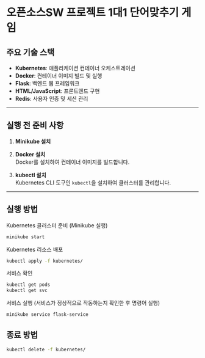 # 오픈소스SW 프로젝트 1대1 단어맞추기 게임

## 주요 기술 스택  
- **Kubernetes**: 애플리케이션 컨테이너 오케스트레이션  
- **Docker**: 컨테이너 이미지 빌드 및 실행  
- **Flask**: 백엔드 웹 프레임워크  
- **HTML/JavaScript**: 프론트엔드 구현  
- **Redis**: 사용자 인증 및 세션 관리

---

## 실행 전 준비 사항  
1. **Minikube 설치** 

2. **Docker 설치**  
   Docker를 설치하여 컨테이너 이미지를 빌드합니다.  

3. **kubectl 설치**  
   Kubernetes CLI 도구인 `kubectl`을 설치하여 클러스터를 관리합니다.

---

## 실행 방법  

Kubernetes 클러스터 준비 (Minikube 실행)
```bash
minikube start
```
Kubernetes 리소스 배포
```bash
kubectl apply -f kubernetes/
```
서비스 확인
```bash
kubectl get pods
kubectl get svc
```
서비스 실행 (서비스가 정상적으로 작동하는지 확인한 후 명령어 실행)
```bash
minikube service flask-service
```

## 종료 방법
```bash
kubectl delete -f kubernetes/
```